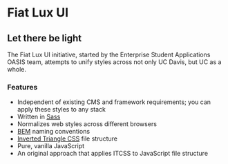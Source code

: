 # Fiat Lux UI

## Let there be light

The Fiat Lux UI initiative, started by the Enterprise Student Applications OASIS team, attempts to unify styles across not only UC Davis, but UC as a whole.

### Features

- Independent of existing CMS and framework requirements; you can apply these styles to any stack
- Written in [Sass](https://sass-lang.com/)
- Normalizes web styles across different browsers
- [BEM](https://getbem.com/) naming conventions
- [Inverted Triangle CSS](https://www.xfive.co/blog/itcss-scalable-maintainable-css-architecture/) file structure
- Pure, vanilla JavaScript
- An original approach that applies ITCSS to JavaScript file structure
